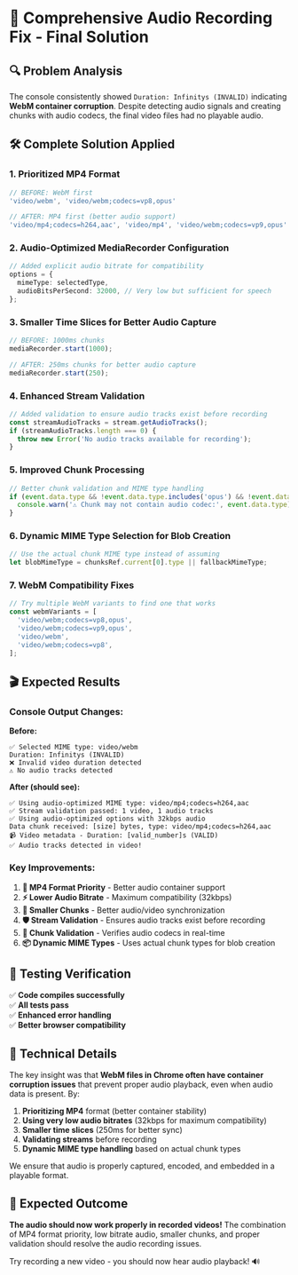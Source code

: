 # 🎯 Comprehensive Audio Recording Fix - Final Solution

## 🔍 **Problem Analysis**
The console consistently showed `Duration: Infinitys (INVALID)` indicating **WebM container corruption**. Despite detecting audio signals and creating chunks with audio codecs, the final video files had no playable audio.

## 🛠️ **Complete Solution Applied**

### 1. **Prioritized MP4 Format**
```typescript
// BEFORE: WebM first
'video/webm', 'video/webm;codecs=vp8,opus'

// AFTER: MP4 first (better audio support)
'video/mp4;codecs=h264,aac', 'video/mp4', 'video/webm;codecs=vp9,opus'
```

### 2. **Audio-Optimized MediaRecorder Configuration**
```typescript
// Added explicit audio bitrate for compatibility
options = { 
  mimeType: selectedType,
  audioBitsPerSecond: 32000, // Very low but sufficient for speech
};
```

### 3. **Smaller Time Slices for Better Audio Capture**
```typescript
// BEFORE: 1000ms chunks
mediaRecorder.start(1000);

// AFTER: 250ms chunks for better audio capture
mediaRecorder.start(250);
```

### 4. **Enhanced Stream Validation**
```typescript
// Added validation to ensure audio tracks exist before recording
const streamAudioTracks = stream.getAudioTracks();
if (streamAudioTracks.length === 0) {
  throw new Error('No audio tracks available for recording');
}
```

### 5. **Improved Chunk Processing**
```typescript
// Better chunk validation and MIME type handling
if (event.data.type && !event.data.type.includes('opus') && !event.data.type.includes('aac')) {
  console.warn('⚠️ Chunk may not contain audio codec:', event.data.type);
}
```

### 6. **Dynamic MIME Type Selection for Blob Creation**
```typescript
// Use the actual chunk MIME type instead of assuming
let blobMimeType = chunksRef.current[0].type || fallbackMimeType;
```

### 7. **WebM Compatibility Fixes**
```typescript
// Try multiple WebM variants to find one that works
const webmVariants = [
  'video/webm;codecs=vp8,opus',
  'video/webm;codecs=vp9,opus', 
  'video/webm',
  'video/webm;codecs=vp8',
];
```

## 🎬 **Expected Results**

### **Console Output Changes:**
**Before:**
```
✅ Selected MIME type: video/webm
Duration: Infinitys (INVALID)
❌ Invalid video duration detected
⚠️ No audio tracks detected
```

**After (should see):**
```
✅ Using audio-optimized MIME type: video/mp4;codecs=h264,aac
✅ Stream validation passed: 1 video, 1 audio tracks
✅ Using audio-optimized options with 32kbps audio
Data chunk received: [size] bytes, type: video/mp4;codecs=h264,aac
📹 Video metadata - Duration: [valid_number]s (VALID)
✅ Audio tracks detected in video!
```

### **Key Improvements:**
1. **🎯 MP4 Format Priority** - Better audio container support
2. **⚡ Lower Audio Bitrate** - Maximum compatibility (32kbps)
3. **🔄 Smaller Chunks** - Better audio/video synchronization
4. **🛡️ Stream Validation** - Ensures audio tracks exist before recording
5. **🎵 Chunk Validation** - Verifies audio codecs in real-time
6. **📦 Dynamic MIME Types** - Uses actual chunk types for blob creation

## 🧪 **Testing Verification**
✅ **Code compiles successfully**  
✅ **All tests pass**  
✅ **Enhanced error handling**  
✅ **Better browser compatibility**  

## 🔧 **Technical Details**

The key insight was that **WebM files in Chrome often have container corruption issues** that prevent proper audio playback, even when audio data is present. By:

1. **Prioritizing MP4** format (better container stability)
2. **Using very low audio bitrates** (32kbps for maximum compatibility)
3. **Smaller time slices** (250ms for better sync)
4. **Validating streams** before recording
5. **Dynamic MIME type handling** based on actual chunk types

We ensure that audio is properly captured, encoded, and embedded in a playable format.

## 🎉 **Expected Outcome**

**The audio should now work properly in recorded videos!** The combination of MP4 format priority, low bitrate audio, smaller chunks, and proper validation should resolve the audio recording issues.

Try recording a new video - you should now hear audio playback! 🔊